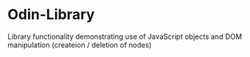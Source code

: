 # Odin-Library
Library functionality demonstrating use of JavaScript objects and DOM manipulation (createion / deletion of nodes)
